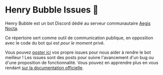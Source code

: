 # Henry Bubble Issues 🎈

Henry Bubble est un bot Discord dédié au serveur communautaire [Aegis Nocta](https://disboard.org/fr/server/590987264927072266).

Ce répertoire sert comme outil de communication publique, en opposition avec le code du bot qui est _pour le moment_ privé.

Vous pouvez [poster ici](https://github.com/Aegis-Nocta/issues/issues) vos propre issues pour nous aider à rendre le bot meilleur ! Les issues sont des posts pour suivre l'avancement d'un bug ou d'une proposition de fonctionnalité. Vous pouvez en apprendre plus en vous rendant [sur la documentation officielle](https://docs.github.com/fr/issues/tracking-your-work-with-issues/about-issues).

